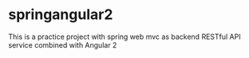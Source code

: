# springangular2

This is a practice project with spring web mvc as backend RESTful API service combined with Angular 2
